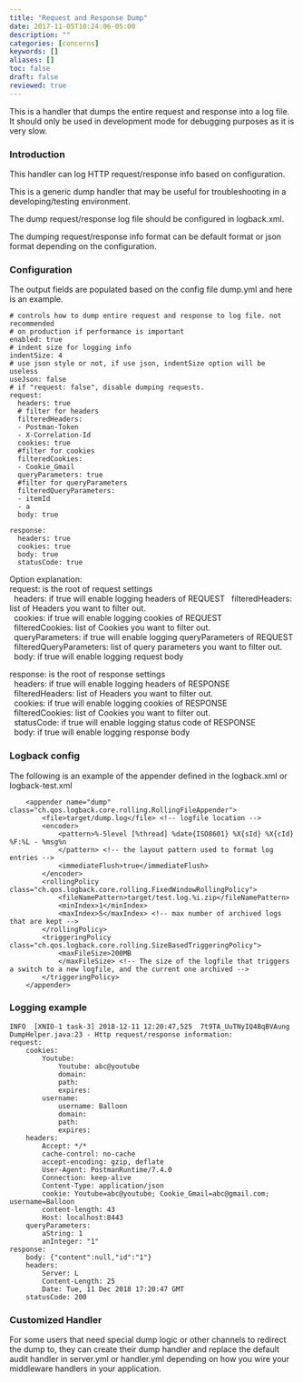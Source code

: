 ```yaml
---
title: "Request and Response Dump"
date: 2017-11-05T10:24:06-05:00
description: ""
categories: [concerns]
keywords: []
aliases: []
toc: false
draft: false
reviewed: true
---
```


This is a handler that dumps the entire request and response into a log file. It should only be used in development mode for debugging purposes as it is very slow.

### Introduction 

This handler can log HTTP request/response info based on configuration.

This is a generic dump handler that may be useful for troubleshooting in a developing/testing environment.

The dump request/response log file should be configured in logback.xml.

The dumping request/response info format can be default format or json format depending on the configuration.

### Configuration
 
The output fields are populated based on the config file dump.yml and here is an example. 

```
# controls how to dump entire request and response to log file. not recommended
# on production if performance is important
enabled: true
# indent size for logging info
indentSize: 4
# use json style or not, if use json, indentSize option will be useless
useJson: false
# if "request: false", disable dumping requests.
request:
  headers: true
  # filter for headers
  filteredHeaders:
  - Postman-Token
  - X-Correlation-Id
  cookies: true
  #filter for cookies
  filteredCookies:
  - Cookie_Gmail
  queryParameters: true
  #filter for queryParameters
  filteredQueryParameters:
  - itemId
  - a
  body: true

response:
  headers: true
  cookies: true
  body: true
  statusCode: true
```
Option explanation:  
request: is the root of request settings  
&nbsp;&nbsp;headers: if true will enable logging headers of REQUEST
&nbsp;&nbsp;filteredHeaders: list of Headers you want to filter out.  
&nbsp;&nbsp;cookies: if true will enable logging cookies of REQUEST  
&nbsp;&nbsp;filteredCookies: list of Cookies you want to filter out.  
&nbsp;&nbsp;queryParameters: if true will enable logging queryParameters of REQUEST  
&nbsp;&nbsp;filteredQueryParameters: list of query parameters you want to filter out.
&nbsp;&nbsp;body: if true will enable logging request body

response: is the root of response settings  
&nbsp;&nbsp;headers: if true will enable logging headers of RESPONSE
&nbsp;&nbsp;filteredHeaders: list of Headers you want to filter out.  
&nbsp;&nbsp;cookies: if true will enable logging cookies of RESPONSE  
&nbsp;&nbsp;filteredCookies: list of Cookies you want to filter out.  
&nbsp;&nbsp;statusCode: if true will enable logging status code of RESPONSE  
&nbsp;&nbsp;body: if true will enable logging response body

### Logback config

The following is an example of the appender defined in the logback.xml or logback-test.xml

```
    <appender name="dump" class="ch.qos.logback.core.rolling.RollingFileAppender">
        <file>target/dump.log</file> <!-- logfile location -->
        <encoder>
            <pattern>%-5level [%thread] %date{ISO8601} %X{sId} %X{cId} %F:%L - %msg%n
            </pattern> <!-- the layout pattern used to format log entries -->
            <immediateFlush>true</immediateFlush>
        </encoder>
        <rollingPolicy class="ch.qos.logback.core.rolling.FixedWindowRollingPolicy">
            <fileNamePattern>target/test.log.%i.zip</fileNamePattern>
            <minIndex>1</minIndex>
            <maxIndex>5</maxIndex> <!-- max number of archived logs that are kept -->
        </rollingPolicy>
        <triggeringPolicy class="ch.qos.logback.core.rolling.SizeBasedTriggeringPolicy">
            <maxFileSize>200MB
            </maxFileSize> <!-- The size of the logfile that triggers a switch to a new logfile, and the current one archived -->
        </triggeringPolicy>
    </appender>

```
### Logging example

```
INFO  [XNIO-1 task-3] 2018-12-11 12:20:47,525  7t9TA_UuTNyIQ4BqBVAung DumpHelper.java:23 - Http request/response information:
request:
    cookies:
        Youtube:
            Youtube: abc@youtube
            domain:
            path:
            expires: 
        username:
            username: Balloon
            domain:
            path:
            expires: 
    headers:
        Accept: */*
        cache-control: no-cache
        accept-encoding: gzip, deflate
        User-Agent: PostmanRuntime/7.4.0
        Connection: keep-alive
        Content-Type: application/json
        cookie: Youtube=abc@youtube; Cookie_Gmail=abc@gmail.com; username=Balloon
        content-length: 43
        Host: localhost:8443
    queryParameters:
        aString: 1
        anInteger: "1"
response:
    body: {"content":null,"id":"1"}
    headers:
        Server: L
        Content-Length: 25
        Date: Tue, 11 Dec 2018 17:20:47 GMT
    statusCode: 200
```


### Customized Handler

For some users that need special dump logic or other channels to redirect the dump to, they can create their dump handler and replace the default audit handler in server.yml or handler.yml depending on how you wire your middleware handlers in your application. 
